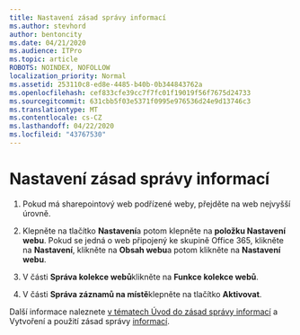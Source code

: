 ```yaml
---
title: Nastavení zásad správy informací
ms.author: stevhord
author: bentoncity
ms.date: 04/21/2020
ms.audience: ITPro
ms.topic: article
ROBOTS: NOINDEX, NOFOLLOW
localization_priority: Normal
ms.assetid: 253110c8-ed8e-4485-b40b-0b344843762a
ms.openlocfilehash: cef833cfe39cc7f7fc01f19019f56f7675d24733
ms.sourcegitcommit: 631cbb5f03e5371f0995e976536d24e9d13746c3
ms.translationtype: MT
ms.contentlocale: cs-CZ
ms.lasthandoff: 04/22/2020
ms.locfileid: "43767530"
---
```

# <a name="set-up-information-management-policies"></a>Nastavení zásad správy informací

1. Pokud má sharepointový web podřízené weby, přejděte na web nejvyšší úrovně.
    
2. Klepněte na tlačítko **Nastavení**a potom klepněte na **položku Nastavení webu**. Pokud se jedná o web připojený ke skupině Office 365, klikněte na **Nastavení**, klikněte na **Obsah webu**a potom klikněte na **Nastavení webu**.
    
3. V části **Správa kolekce webů**klikněte na **Funkce kolekce webů**.
    
4. V části **Správa záznamů na místě**klepněte na tlačítko **Aktivovat**.
    
Další informace naleznete [v tématech Úvod do zásad správy informací](https://go.microsoft.com/fwlink/?linkid=404239) a Vytvoření a použití zásad správy [informací](https://go.microsoft.com/fwlink/?linkid=2003916).
  

